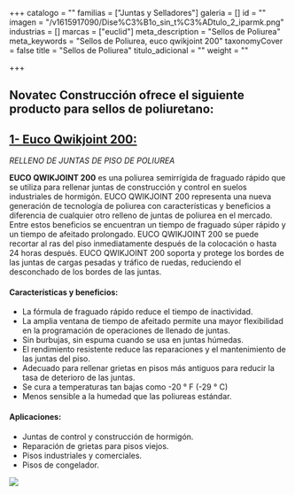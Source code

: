 +++
catalogo = ""
familias = ["Juntas y Selladores"]
galeria = []
id = ""
imagen = "/v1615917090/Dise%C3%B1o_sin_t%C3%ADtulo_2_iparmk.png"
industrias = []
marcas = ["euclid"]
meta_description = "Sellos de Poliurea"
meta_keywords = "Sellos de Poliurea, euco qwikjoint 200"
taxonomyCover = false
title = "Sellos de Poliurea"
titulo_adicional = ""
weight = ""

+++
## Novatec Construcción ofrece el siguiente producto para sellos de poliuretano:

## [**1- Euco Qwikjoint 200:**](https://www.euclidchemical.com/products/construction-products/joint-fillers/polyurea/euco-qwikjoint-200/)

_RELLENO DE JUNTAS DE PISO DE POLIUREA_

**EUCO QWIKJOINT 200** es una poliurea semirrígida de fraguado rápido que se utiliza para rellenar juntas de construcción y control en suelos industriales de hormigón. EUCO QWIKJOINT 200 representa una nueva generación de tecnología de poliurea con características y beneficios a diferencia de cualquier otro relleno de juntas de poliurea en el mercado. Entre estos beneficios se encuentran un tiempo de fraguado súper rápido y un tiempo de afeitado prolongado. EUCO QWIKJOINT 200 se puede recortar al ras del piso inmediatamente después de la colocación o hasta 24 horas después. EUCO QWIKJOINT 200 soporta y protege los bordes de las juntas de cargas pesadas y tráfico de ruedas, reduciendo el desconchado de los bordes de las juntas.

#### **Características y beneficios:**

* La fórmula de fraguado rápido reduce el tiempo de inactividad.
* La amplia ventana de tiempo de afeitado permite una mayor flexibilidad en la programación de operaciones de llenado de juntas.
* Sin burbujas, sin espuma cuando se usa en juntas húmedas.
* El rendimiento resistente reduce las reparaciones y el mantenimiento de las juntas del piso.
* Adecuado para rellenar grietas en pisos más antiguos para reducir la tasa de deterioro de las juntas.
* Se cura a temperaturas tan bajas como -20 ° F (-29 ° C)
* Menos sensible a la humedad que las poliureas estándar.

#### **Aplicaciones:**

* Juntas de control y construcción de hormigón.
* Reparación de grietas para pisos viejos.
* Pisos industriales y comerciales.
* Pisos de congelador.

![](https://res.cloudinary.com/drnun7bay/image/upload/v1615917124/WhatsApp_Image_2021-03-16_at_11.48.15_mrprdm.png)